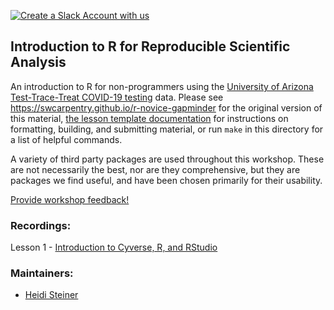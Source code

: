 [![Create a Slack Account with us](https://img.shields.io/badge/Create_Slack_Account-The_Carpentries-071159.svg)](https://swc-slack-invite.herokuapp.com/)

## Introduction to R for Reproducible Scientific Analysis

An introduction to R for non-programmers using the [University of Arizona Test-Trace-Treat COVID-19 testing](https://arizona.figshare.com/articles/dataset/University_of_Arizona_Test-Trace-Treat_COVID-19_testing_results/14869740) data.
Please see <https://swcarpentry.github.io/r-novice-gapminder> for the original version of this material,
[the lesson template documentation][lesson-example]
for instructions on formatting, building, and submitting material,
or run `make` in this directory for a list of helpful commands.

A variety of third party packages are used throughout this workshop. These
are not necessarily the best, nor are they comprehensive, but they are
packages we find useful, and have been chosen primarily for their
usability.

[Provide workshop feedback!](https://uarizona.co1.qualtrics.com/jfe/form/SV_4Ypind02vzvRSIe)

### Recordings: 

Lesson 1 - [Introduction to Cyverse, R, and RStudio](https://arizona.box.com/s/ko7zgzfmavttcz3gpbjyjbq9k8shemti)

### Maintainers:

* [Heidi Steiner](heidi_steiner)

[gapminder]: http://www.gapminder.org/
[lesson-example]: https://carpentries.github.io/lesson-example
[heidi_steiner]: https://datascience.arizona.edu/person/heidi-steiner

